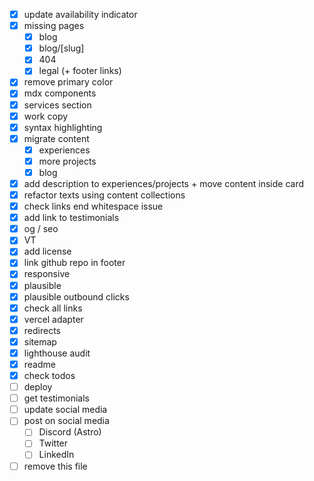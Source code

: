 - [x] update availability indicator
- [x] missing pages
  - [x] blog
  - [x] blog/[slug]
  - [x] 404
  - [x] legal (+ footer links)
- [x] remove primary color
- [x] mdx components
- [x] services section
- [x] work copy
- [x] syntax highlighting
- [x] migrate content
  - [x] experiences
  - [x] more projects
  - [x] blog
- [x] add description to experiences/projects + move content inside card
- [x] refactor texts using content collections
- [x] check links end whitespace issue
- [x] add link to testimonials
- [x] og / seo
- [x] VT
- [x] add license
- [x] link github repo in footer
- [x] responsive
- [x] plausible
- [x] plausible outbound clicks
- [x] check all links
- [x] vercel adapter
- [x] redirects
- [x] sitemap
- [x] lighthouse audit
- [x] readme
- [x] check todos
- [ ] deploy
- [ ] get testimonials
- [ ] update social media
- [ ] post on social media
  - [ ] Discord (Astro)
  - [ ] Twitter
  - [ ] LinkedIn
- [ ] remove this file